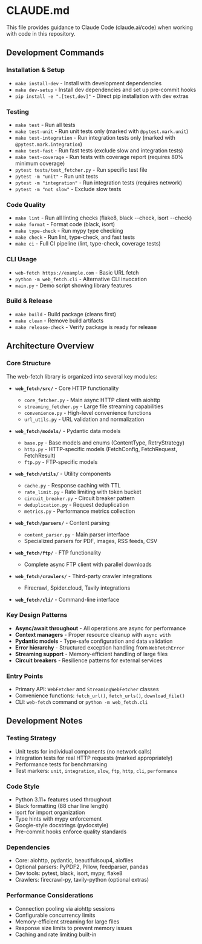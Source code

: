 # CLAUDE.md

This file provides guidance to Claude Code (claude.ai/code) when working with code in this repository.

## Development Commands

### Installation & Setup
- `make install-dev` - Install with development dependencies
- `make dev-setup` - Install dev dependencies and set up pre-commit hooks
- `pip install -e ".[test,dev]"` - Direct pip installation with dev extras

### Testing
- `make test` - Run all tests
- `make test-unit` - Run unit tests only (marked with `@pytest.mark.unit`)
- `make test-integration` - Run integration tests only (marked with `@pytest.mark.integration`)
- `make test-fast` - Run fast tests (exclude slow and integration tests)
- `make test-coverage` - Run tests with coverage report (requires 80% minimum coverage)
- `pytest tests/test_fetcher.py` - Run specific test file
- `pytest -m "unit"` - Run unit tests
- `pytest -m "integration"` - Run integration tests (requires network)
- `pytest -m "not slow"` - Exclude slow tests

### Code Quality
- `make lint` - Run all linting checks (flake8, black --check, isort --check)
- `make format` - Format code (black, isort)
- `make type-check` - Run mypy type checking
- `make check` - Run lint, type-check, and fast tests
- `make ci` - Full CI pipeline (lint, type-check, coverage tests)

### CLI Usage
- `web-fetch https://example.com` - Basic URL fetch
- `python -m web_fetch.cli` - Alternative CLI invocation
- `main.py` - Demo script showing library features

### Build & Release
- `make build` - Build package (cleans first)
- `make clean` - Remove build artifacts
- `make release-check` - Verify package is ready for release

## Architecture Overview

### Core Structure
The web-fetch library is organized into several key modules:

- **`web_fetch/src/`** - Core HTTP functionality
  - `core_fetcher.py` - Main async HTTP client with aiohttp
  - `streaming_fetcher.py` - Large file streaming capabilities
  - `convenience.py` - High-level convenience functions
  - `url_utils.py` - URL validation and normalization

- **`web_fetch/models/`** - Pydantic data models
  - `base.py` - Base models and enums (ContentType, RetryStrategy)
  - `http.py` - HTTP-specific models (FetchConfig, FetchRequest, FetchResult)
  - `ftp.py` - FTP-specific models

- **`web_fetch/utils/`** - Utility components
  - `cache.py` - Response caching with TTL
  - `rate_limit.py` - Rate limiting with token bucket
  - `circuit_breaker.py` - Circuit breaker pattern
  - `deduplication.py` - Request deduplication
  - `metrics.py` - Performance metrics collection

- **`web_fetch/parsers/`** - Content parsing
  - `content_parser.py` - Main parser interface
  - Specialized parsers for PDF, images, RSS feeds, CSV

- **`web_fetch/ftp/`** - FTP functionality
  - Complete async FTP client with parallel downloads

- **`web_fetch/crawlers/`** - Third-party crawler integrations
  - Firecrawl, Spider.cloud, Tavily integrations

- **`web_fetch/cli/`** - Command-line interface

### Key Design Patterns
- **Async/await throughout** - All operations are async for performance
- **Context managers** - Proper resource cleanup with `async with`
- **Pydantic models** - Type-safe configuration and data validation
- **Error hierarchy** - Structured exception handling from `WebFetchError`
- **Streaming support** - Memory-efficient handling of large files
- **Circuit breakers** - Resilience patterns for external services

### Entry Points
- Primary API: `WebFetcher` and `StreamingWebFetcher` classes
- Convenience functions: `fetch_url()`, `fetch_urls()`, `download_file()`
- CLI: `web-fetch` command or `python -m web_fetch.cli`

## Development Notes

### Testing Strategy
- Unit tests for individual components (no network calls)
- Integration tests for real HTTP requests (marked appropriately)
- Performance tests for benchmarking
- Test markers: `unit`, `integration`, `slow`, `ftp`, `http`, `cli`, `performance`

### Code Style
- Python 3.11+ features used throughout
- Black formatting (88 char line length)
- isort for import organization
- Type hints with mypy enforcement
- Google-style docstrings (pydocstyle)
- Pre-commit hooks enforce quality standards

### Dependencies
- Core: aiohttp, pydantic, beautifulsoup4, aiofiles
- Optional parsers: PyPDF2, Pillow, feedparser, pandas
- Dev tools: pytest, black, isort, mypy, flake8
- Crawlers: firecrawl-py, tavily-python (optional extras)

### Performance Considerations
- Connection pooling via aiohttp sessions
- Configurable concurrency limits
- Memory-efficient streaming for large files
- Response size limits to prevent memory issues
- Caching and rate limiting built-in